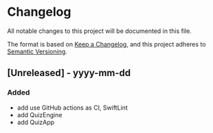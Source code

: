 # Changelog
All notable changes to this project will be documented in this file.

The format is based on [Keep a Changelog](https://keepachangelog.com),
and this project adheres to [Semantic Versioning](https://semver.org).

## [Unreleased] - yyyy-mm-dd

### Added
- add use GitHub actions as CI, SwiftLint
- add QuizEngine
- add QuizApp

